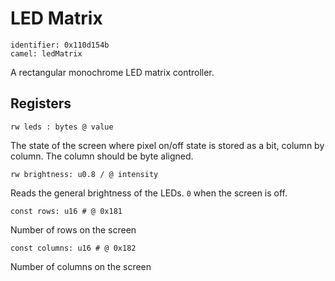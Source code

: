 # LED Matrix

    identifier: 0x110d154b
    camel: ledMatrix

A rectangular monochrome LED matrix controller.

## Registers

    rw leds : bytes @ value
    
The state of the screen where pixel on/off state is 
stored as a bit, column by column. The column should be byte aligned.

    rw brightness: u0.8 / @ intensity
    
Reads the general brightness of the LEDs. ``0`` when the screen is off.

    const rows: u16 # @ 0x181
    
Number of rows on the screen

    const columns: u16 # @ 0x182
    
Number of columns on the screen
